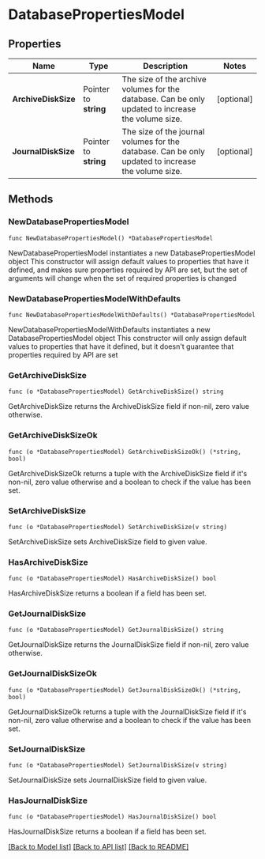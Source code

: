 # DatabasePropertiesModel

## Properties

Name | Type | Description | Notes
------------ | ------------- | ------------- | -------------
**ArchiveDiskSize** | Pointer to **string** | The size of the archive volumes for the database. Can be only updated to increase the volume size. | [optional] 
**JournalDiskSize** | Pointer to **string** | The size of the journal volumes for the database. Can be only updated to increase the volume size. | [optional] 

## Methods

### NewDatabasePropertiesModel

`func NewDatabasePropertiesModel() *DatabasePropertiesModel`

NewDatabasePropertiesModel instantiates a new DatabasePropertiesModel object
This constructor will assign default values to properties that have it defined,
and makes sure properties required by API are set, but the set of arguments
will change when the set of required properties is changed

### NewDatabasePropertiesModelWithDefaults

`func NewDatabasePropertiesModelWithDefaults() *DatabasePropertiesModel`

NewDatabasePropertiesModelWithDefaults instantiates a new DatabasePropertiesModel object
This constructor will only assign default values to properties that have it defined,
but it doesn't guarantee that properties required by API are set

### GetArchiveDiskSize

`func (o *DatabasePropertiesModel) GetArchiveDiskSize() string`

GetArchiveDiskSize returns the ArchiveDiskSize field if non-nil, zero value otherwise.

### GetArchiveDiskSizeOk

`func (o *DatabasePropertiesModel) GetArchiveDiskSizeOk() (*string, bool)`

GetArchiveDiskSizeOk returns a tuple with the ArchiveDiskSize field if it's non-nil, zero value otherwise
and a boolean to check if the value has been set.

### SetArchiveDiskSize

`func (o *DatabasePropertiesModel) SetArchiveDiskSize(v string)`

SetArchiveDiskSize sets ArchiveDiskSize field to given value.

### HasArchiveDiskSize

`func (o *DatabasePropertiesModel) HasArchiveDiskSize() bool`

HasArchiveDiskSize returns a boolean if a field has been set.

### GetJournalDiskSize

`func (o *DatabasePropertiesModel) GetJournalDiskSize() string`

GetJournalDiskSize returns the JournalDiskSize field if non-nil, zero value otherwise.

### GetJournalDiskSizeOk

`func (o *DatabasePropertiesModel) GetJournalDiskSizeOk() (*string, bool)`

GetJournalDiskSizeOk returns a tuple with the JournalDiskSize field if it's non-nil, zero value otherwise
and a boolean to check if the value has been set.

### SetJournalDiskSize

`func (o *DatabasePropertiesModel) SetJournalDiskSize(v string)`

SetJournalDiskSize sets JournalDiskSize field to given value.

### HasJournalDiskSize

`func (o *DatabasePropertiesModel) HasJournalDiskSize() bool`

HasJournalDiskSize returns a boolean if a field has been set.


[[Back to Model list]](../README.md#documentation-for-models) [[Back to API list]](../README.md#documentation-for-api-endpoints) [[Back to README]](../README.md)


